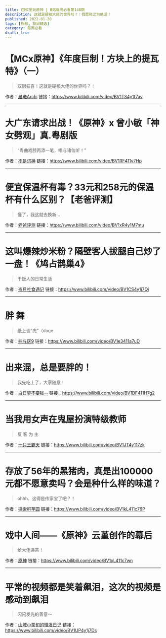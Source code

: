 ```yaml
---
title: 在MC里玩原神 | B站每周必看第148期
description: 这就是硬核大佬的世界吗？！我愿称之为绝活！
published: 2022-01-20
tags: [视频, 每周精选]
category: 每周必看
draft: true
---
```


# 【MCx原神】《年度巨制！方块上的提瓦特》（一）
> 双厨狂喜！这就是硬核大佬的世界吗？！

作者：[晨曦Archi](https://space.bilibili.com/24463430)
链接：https://www.bilibili.com/video/BV1TS4y1f7av

---

# 大广东请求出战！《原神》x 曾小敏「神女劈观」真.粤剧版
> “粤曲戏腔再添一笔，唱与诸位听！”

作者：[不是词神](https://space.bilibili.com/1712395)
链接：https://www.bilibili.com/video/BV1RF411v7Hp

---

# 便宜保温杯有毒？33元和258元的保温杯有什么区别？【老爸评测】
> 懂了，我这就去换新...

作者：[老爸评测](https://space.bilibili.com/347667464)
链接：https://www.bilibili.com/video/BV1xR4y1M7mu

---

# 这叫爆辣炒米粉？隔壁客人拔腿自己炒了一盘！《鸠占鹊巢4》
> 干饭人的日常生活

作者：[盗月社食遇记](https://space.bilibili.com/99157282)
链接：https://www.bilibili.com/video/BV1CS4y1j7Qi

---

# 胖   舞
> 纸上谈“虎”（doge

作者：[棕与灰9](https://space.bilibili.com/360861964)
链接：https://www.bilibili.com/video/BV1e3411a7uD

---

# 出来混，总是要胖的！
> 我先吃上了，大家随意！

作者：[白日梦不要钱--](https://space.bilibili.com/2053132439)
链接：https://www.bilibili.com/video/BV1DF411H7g2

---

# 当我用女声在鬼屋扮演特级教师
> 反 客 为 主

作者：[一只王霸天](https://space.bilibili.com/353019540)
链接：https://www.bilibili.com/video/BV1JT4y117zk

---

# 存放了56年的黑猪肉，真是出100000元都不愿意卖吗？会是种什么样的味道？
> ohhh，这得是传家宝了吧？！

作者：[探索吧芋圆](https://space.bilibili.com/91399769)
链接：https://www.bilibili.com/video/BV1kL411c76P

---

# 戏中人间——《原神》云堇创作的幕后
> 给大佬递茶！

作者：[原神](https://space.bilibili.com/401742377)
链接：https://www.bilibili.com/video/BV1xL411c7wn

---

# 平常的视频都是笑着飙泪，这次的视频是感动到飙泪
> 闪闪发光的善意～

作者：[山城小栗旬的理发日记](https://space.bilibili.com/1869712375)
链接：https://www.bilibili.com/video/BV1UP4y1j7Ds

